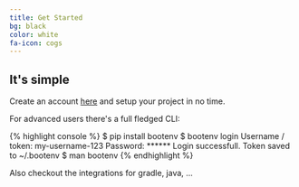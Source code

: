```yaml
---
title: Get Started 
bg: black
color: white
fa-icon: cogs
---
```


## It's simple

Create an account [here](http://app.bootenv.com) and setup your project in no time.

For advanced users there's a full fledged CLI:

{% highlight console %}
$ pip install bootenv
$ bootenv login
Username / token: my-username-123
Password: ******
Login successfull. Token saved to ~/.bootenv
$ man bootenv
{% endhighlight %}

Also checkout the integrations for gradle, java, ...

